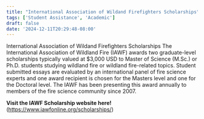 ```yaml
---
title: "International Association of Wildand Firefighters Scholarships"
tags: ['Student Assistance', 'Academic']
draft: false
date: '2024-12-11T20:29:48-08:00'
---
```


International Association of Wildand Firefighters Scholarships
    The International Association of Wildland Fire (IAWF) awards two graduate-level scholarships typically valued at $3,000 USD to Master of Science (M.Sc.) or Ph.D. students studying wildland fire or wildland fire-related topics. Student submitted essays are evaluated by an international panel of fire science experts and one award recipient is chosen for the Masters level and one for the Doctoral level. The IAWF has been presenting this award annually to members of the fire science community since 2007.

**Visit the IAWF Scholarship website here!** (https://www.iawfonline.org/scholarships/)

